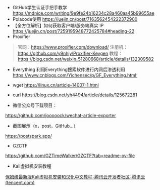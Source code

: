 - GitHub学生认证手把手教学
https://mdnice.com/writing/9e9fe24b16234c28a460aa45b99655ae
- Polacode使用
https://juejin.cn/post/7163562454222372900
- 【全方位解析】如何获取客户端/服务端真实 IP
https://juejin.cn/post/7259195948772425784#heading-22
- Proxifier
> 官网：https://www.proxifier.com/download/
> 注册机：https://github.com/y9nhjy/Proxifier-Keygen
> 教程：https://blog.csdn.net/weixin_51280668/article/details/132309582

- Everything
利用Everything搜索软件进行内网后渗透利用
https://www.cnblogs.com/Yichensec/p/GF_Everything.html‘

- wget
https://linux.cn/article-14007-1.html

- curl
  https://blog.csdn.net/yh4494/article/details/125672281

- 微信公众号下载项目：

 https://github.com/jooooock/wechat-article-exporter

- 截图展示（x，post，GitHub...）

https://postspark.app/

- GZCTF

https://github.com/GZTimeWalker/GZCTF?tab=readme-ov-file

- Kail虚拟机安装教程

[保姆级最新版Kali虚拟机安装和汉化中文教程-腾讯云开发者社区-腾讯云 (tencent.com)](https://cloud.tencent.com/developer/article/2381749)

